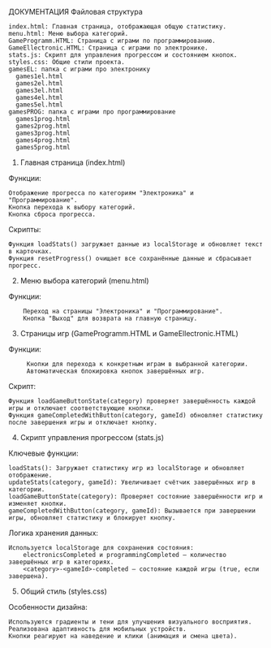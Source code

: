 ДОКУМЕНТАЦИЯ
Файловая структура

    index.html: Главная страница, отображающая общую статистику.
    menu.html: Меню выбора категорий.
    GameProgramm.HTML: Страница с играми по программированию.
    GameEllectronic.HTML: Страница с играми по электронике.
    stats.js: Скрипт для управления прогрессом и состоянием кнопок.
    styles.css: Общие стили проекта.
    gamesEL: папка с играми про электронику
      games1el.html
      games2el.html      
      games3el.html
      games4el.html
      games5el.html
    gamesPROG: папка с играми про программирование
      games1prog.html
      games2prog.html
      games3prog.html
      games4prog.html
      games5prog.html
      



1. Главная страница (index.html)

Функции:

    Отображение прогресса по категориям "Электроника" и "Программирование".
    Кнопка перехода к выбору категорий.
    Кнопка сброса прогресса.

Скрипты:

    Функция loadStats() загружает данные из localStorage и обновляет текст в карточках.
    Функция resetProgress() очищает все сохранённые данные и сбрасывает прогресс.
    

2. Меню выбора категорий (menu.html)
   
Функции:

        Переход на страницы "Электроника" и "Программирование".
        Кнопка "Выход" для возврата на главную страницу.

    
3. Страницы игр (GameProgramm.HTML и GameEllectronic.HTML)
   
Функции:

         Кнопки для перехода к конкретным играм в выбранной категории.
         Автоматическая блокировка кнопок завершённых игр.

Скрипт:

    Функция loadGameButtonState(category) проверяет завершённость каждой игры и отключает соответствующие кнопки.
    Функция gameCompletedWithButton(category, gameId) обновляет статистику после завершения игры и отключает кнопку.



4. Скрипт управления прогрессом (stats.js)

Ключевые функции:

    loadStats(): Загружает статистику игр из localStorage и обновляет отображение.
    updateStats(category, gameId): Увеличивает счётчик завершённых игр в категории.
    loadGameButtonState(category): Проверяет состояние завершённости игр и изменяет кнопки.
    gameCompletedWithButton(category, gameId): Вызывается при завершении игры, обновляет статистику и блокирует кнопку.

Логика хранения данных:

    Используется localStorage для сохранения состояния:
        electronicsCompleted и programmingCompleted — количество завершённых игр в категориях.
        <category>-<gameId>-completed — состояние каждой игры (true, если завершена).

        

  5. Общий стиль (styles.css)

Особенности дизайна:

    Используются градиенты и тени для улучшения визуального восприятия.
    Реализована адаптивность для мобильных устройств.
    Кнопки реагируют на наведение и клики (анимация и смена цвета).

    
